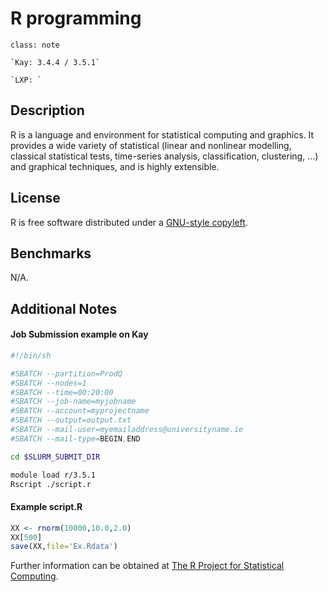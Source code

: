 # R programming

```{admonition} Versions Installed
class: note

`Kay: 3.4.4 / 3.5.1`

`LXP: `

```

## Description

R is a language and environment for statistical computing and graphics. It provides a wide variety of statistical (linear and nonlinear modelling, classical statistical tests, time-series analysis,
classification, clustering, ...) and graphical techniques, and is highly extensible.

## License

R is free software distributed under a [GNU-style copyleft](http://www.r-project.org/COPYING).

## Benchmarks

N/A.

## Additional Notes

#### Job Submission example on Kay

```bash
#!/bin/sh

#SBATCH --partition=ProdQ
#SBATCH --nodes=1
#SBATCH --time=00:20:00
#SBATCH --job-name=myjobname
#SBATCH --account=myprojectname
#SBATCH --output=output.txt
#SBATCH --mail-user=myemailaddress@universityname.ie
#SBATCH --mail-type=BEGIN,END

cd $SLURM_SUBMIT_DIR

module load r/3.5.1
Rscript ./script.r
```

#### Example script.R

```r
XX <- rnorm(10000,10.0,2.0)
XX[500]
save(XX,file='Ex.Rdata')
```

Further information can be obtained at [The R Project for Statistical Computing](http://www.r-project.org/ "R homepage").

